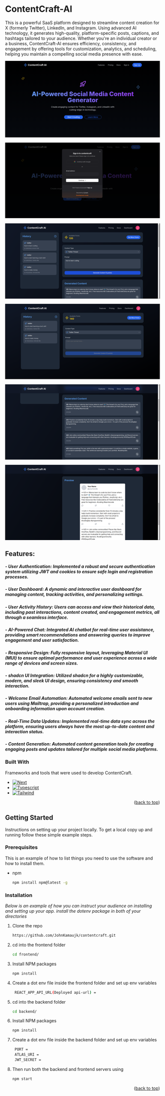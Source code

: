 # ContentCraft-AI
This is a powerful SaaS platform designed to streamline content creation for X (formerly Twitter), LinkedIn, and Instagram. Using advanced AI technology, it generates high-quality, platform-specific posts, captions, and hashtags tailored to your audience. Whether you're an individual creator or a business, ContentCraft-AI ensures efficiency, consistency, and engagement by offering tools for customization, analytics, and scheduling, helping you maintain a compelling social media presence with ease. 


![My Image](public/landing.png)

![My Image](public/signin.png)

![My Image](public/dashboard.png)

![My Image](public/generate.png)

![My Image](public/generated.png)

![My Image](public/preview.png)


## Features:

##### - **User Authentication**: Implemented a robust and secure authentication system utilizing JWT and cookies to ensure safe login and registration processes.  
##### - **User Dashboard**: A dynamic and interactive user dashboard for managing content, tracking activities, and personalizing settings.  
##### - **User Activity History**: Users can access and view their historical data, including past interactions, content created, and engagement metrics, all through a seamless interface.  
##### - **AI-Powered Chat**: Integrated AI chatbot for real-time user assistance, providing smart recommendations and answering queries to improve engagement and user satisfaction.  
##### - **Responsive Design**: Fully responsive layout, leveraging Material UI (MUI) to ensure optimal performance and user experience across a wide range of devices and screen sizes.  
##### - **shadcn UI Integration**: Utilized shadcn for a highly customizable, modern, and sleek UI design, ensuring consistency and smooth interaction.  
##### - **Welcome Email Automation**: Automated welcome emails sent to new users using Mailtrap, providing a personalized introduction and onboarding information upon account creation.  
##### - **Real-Time Data Updates**: Implemented real-time data sync across the platform, ensuring users always have the most up-to-date content and interaction status.  
##### - **Content Generation**: Automated content generation tools for creating engaging posts and updates tailored for multiple social media platforms.  


### Built With

Frameworks and tools that were used to develop ContentCraft.

* [![Next][Next.js]][Next-url]
* [![Typescript][Typescript.dev]][Typescript-url]
* [![Tailwind][Tailwind.com]][Tailwind-url]

<p align="right">(<a href="#readme-top">back to top</a>)</p>



<!-- GETTING STARTED -->
## Getting Started

Instructions on setting up your project locally.
To get a local copy up and running follow these simple example steps.

### Prerequisites

This is an example of how to list things you need to use the software and how to install them.
* npm
  ```sh
  npm install npm@latest -g
  ```

### Installation

_Below is an example of how you can instruct your audience on installing and setting up your app. install the dotenv package in both of your directories_

1. Clone the repo
   ```sh
   https://github.com/JohnKamaujk/contentcraft.git
   ```
2. cd into the frontend folder
   ```sh
   cd frontend/
   ```
3. Install NPM packages
   ```sh
   npm install
   ```
4. Create a dot env file inside the frontend folder and set up env variables
   ```sh
    REACT_APP_API_URL(Deployed api-url) =
   ```
5. cd into the backend folder
   ```sh
   cd backend/
   ```
3. Install NPM packages
   ```sh
   npm install
   ```
4. Create a dot env file inside the backend folder and set up env variables
   ```sh
    PORT = 
    ATLAS_URI = 
    JWT_SECRET = 
   ```
5. Then run both the backend and frontend servers using
    ```sh
    npm start
    ```
<p align="right">(<a href="#readme-top">back to top</a>)</p>


<!-- MARKDOWN LINKS & IMAGES -->
<!-- https://www.markdownguide.org/basic-syntax/#reference-style-links -->
[Next.js]: https://img.shields.io/badge/next.js-000000?style=for-the-badge&logo=nextdotjs&logoColor=white
[Next-url]: https://nextjs.org/
[Typescript.dev]: https://img.shields.io/badge/Typescript-DD0031?style=for-the-badge&logo=typescript&logoColor=white
[Typescript-url]: https://www.typescriptlang.org/
[Tailwind.com]: https://img.shields.io/badge/Tailwind-563D7C?style=for-the-badge&logo=tailwind&logoColor=white
[Tailwind-url]: https://tailwindcss.com/


